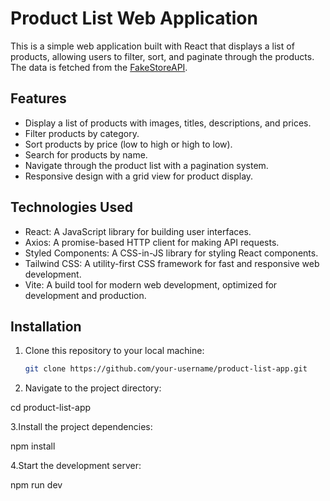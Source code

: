 # Product List Web Application

This is a simple web application built with React that displays a list of products, allowing users to filter, sort, and paginate through the products. The data is fetched from the [FakeStoreAPI](https://fakestoreapi.com/products).

## Features

- Display a list of products with images, titles, descriptions, and prices.
- Filter products by category.
- Sort products by price (low to high or high to low).
- Search for products by name.
- Navigate through the product list with a pagination system.
- Responsive design with a grid view for product display.

## Technologies Used

- React: A JavaScript library for building user interfaces.
- Axios: A promise-based HTTP client for making API requests.
- Styled Components: A CSS-in-JS library for styling React components.
- Tailwind CSS: A utility-first CSS framework for fast and responsive web development.
- Vite: A build tool for modern web development, optimized for development and production.

## Installation

1. Clone this repository to your local machine:

   ```bash
   git clone https://github.com/your-username/product-list-app.git

2. Navigate to the project directory:

cd product-list-app

3.Install the project dependencies:

npm install

4.Start the development server:

npm run dev